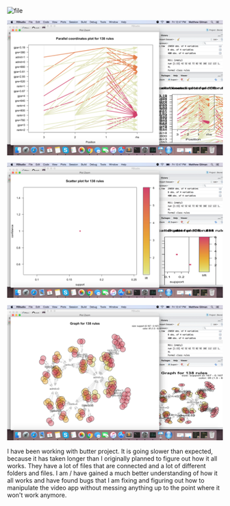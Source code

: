 ![file](Lab8.R)

![pic1](pic1.png)

![pic2](pic3.png)

![pic3](pic2.png)




I have been working with butter project. It is going slower than expected, because it has taken longer than I originally planned to figure out how it all works. They have a lot of files that are connected and a lot of different folders and files. I am / have gained a much better understanding of how it all works and have found bugs that I am fixing and figuring out how to manipulate the video app without messing anything up to the point where it won't work anymore. 
